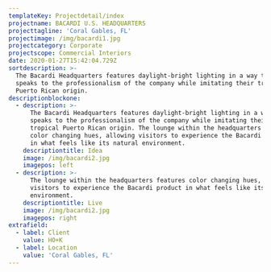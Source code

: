 ```yaml
---
templateKey: Projectdetail/index
projectname: BACARDI U.S. HEADQUARTERS
projecttagline: 'Coral Gables, FL'
projectimage: /img/bacardi1.jpg
projectcategory: Corporate
projectscope: Commercial Interiors
date: 2020-01-27T15:42:04.729Z
sortdescription: >-
  The Bacardi Headquarters features daylight-bright lighting in a way that
  speaks to the professionalism of the company while imitating their tropical
  Puerto Rican origin.
descriptionblockone:
  - description: >-
      The Bacardi Headquarters features daylight-bright lighting in a way that
      speaks to the professionalism of the company while imitating their
      tropical Puerto Rican origin. The lounge within the headquarters features
      color changing hues, allowing visitors to experience the Bacardi product
      in what feels like its natural environment.
    descriptiontitle: Idea
    image: /img/bacardi2.jpg
    imagepos: left
  - description: >-
      The lounge within the headquarters features color changing hues, allowing
      visitors to experience the Bacardi product in what feels like its natural
      environment.
    descriptiontitle: Live
    image: /img/bacardi2.jpg
    imagepos: right
extrafield:
  - label: Client
    value: HO+K
  - label: Location
    value: 'Coral Gables, FL'
---
```


